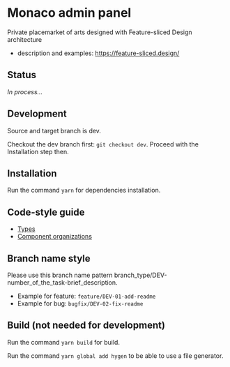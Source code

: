 # Monaco admin panel

Private placemarket of arts designed with Feature-sliced Design architecture

- description and examples: https://feature-sliced.design/

## Status

_In process…_

## Development

Source and target branch is dev.

Checkout the dev branch first: `git checkout dev`.
Proceed with the Installation step then.

## Installation

Run the command `yarn` for dependencies installation.

## Code-style guide

- [Types](docs/types.md)
- [Component organizations](docs/components.md)

## Branch name style

Please use this branch name pattern branch_type/DEV-number_of_the_task-brief_description.

- Example for feature: `feature/DEV-01-add-readme`
- Example for bug: `bugfix/DEV-02-fix-readme`

## Build (not needed for development)

Run the command `yarn build` for build.

Run the command `yarn global add hygen` to be able to use a file generator.
